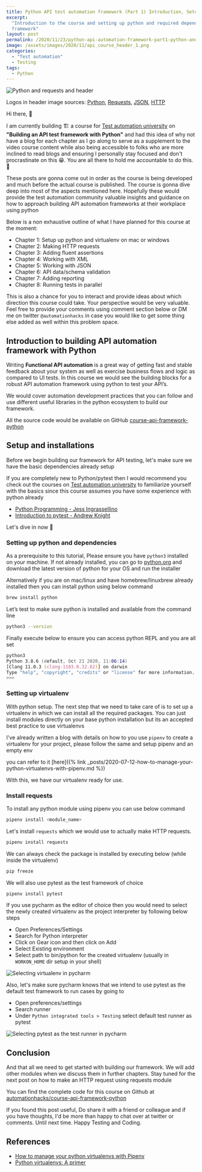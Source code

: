 ```yaml
---
title: Python API test automation framework (Part 1) Introduction, Setup and Installation
excerpt:
  "Introduction to the course and setting up python and required dependencies for building an API
  framework"
layout: post
permalink: /2020/11/23/python-api-automation-framework-part1-python-and-dependencies-setup
image: /assets/images/2020/11/api_course_header_1.png
categories:
  - "Test automation"
  - Testing
tags:
  - Python
---
```


![Python and requests and header](/assets/images/2020/11/api_course_header_1.png)

Logos in header image sources:
[Python](https://commons.wikimedia.org/wiki/File:Python-logo-notext.svg),
[Requests](https://en.wikipedia.org/wiki/File:Requests_Python_Logo.png),
[JSON](https://en.wikipedia.org/wiki/JSON),
[HTTP](https://commons.wikimedia.org/wiki/File:HTTP_logo.svg)

Hi there, 👋

I am currently building 🏗️ a course for
[Test automation university](https://testautomationu.applitools.com/) on **"Building an API test**
**framework with Python"** and had this idea of why not have a blog for each chapter as I go along
to serve as a supplement to the video course content while also being accessible to folks who are
more inclined to read blogs and ensuring I personally stay focused and don't procrastinate on this
😁. You are all there to hold me accountable to do this. 🤝

These posts are gonna come out in order as the course is being developed and much before the actual
course is published. The course is gonna dive deep into most of the aspects mentioned here.
Hopefully these would provide the test automation community valuable insights and guidance on how to
approach building API automation frameworks at their workplace using python

Below is a non exhaustive outline of what I have planned for this course at the moment:

- Chapter 1: Setup up python and virtualenv on mac or windows
- Chapter 2: Making HTTP requests
- Chapter 3: Adding fluent assertions
- Chapter 4: Working with XML
- Chapter 5: Working with JSON
- Chapter 6: API data/schema validation
- Chapter 7: Adding reporting
- Chapter 8: Running tests in parallel

This is also a chance for you to interact and provide ideas about which direction this course could
take. Your perspective would be very valuable. Feel free to provide your comments using comment
section below or DM me on twitter `@automationhacks` in case you would like to get some thing else
added as well within this problem space.

## Introduction to building API automation framework with Python

Writing **Functional API automation** is a great way of getting fast and stable feedback about your
system as well as exercise business flows and logic as compared to UI tests. In this course we would
see the building blocks for a robust API automation framework using python to test your API’s.

We would cover automation development practices that you can follow and use different useful
libraries in the python ecosystem to build our framework.

All the source code would be available on GitHub
[course-api-framework-python](https://github.com/automationhacks/course-api-framework-python)

## Setup and installations

Before we begin building our framework for API testing, let's make sure we have the basic
dependencies already setup

If you are completely new to Python/pytest then I would recommend you check out the courses on
[Test automation university](https://testautomationu.applitools.com/) to familiarize yourself with
the basics since this course assumes you have some experience with python already

- [Python Programming - Jess Ingrassellino](https://testautomationu.applitools.com/python-tutorial/)
- [Introduction to pytest - Andrew Knight](https://testautomationu.applitools.com/pytest-tutorial/)

Let's dive in now 🤿

### Setting up python and dependencies

As a prerequisite to this tutorial, Please ensure you have `python3` installed on your machine. If
not already installed, you can go to [python.org](https://www.python.org/downloads/) and download
the latest version of python for your OS and run the installer

Alternatively if you are on mac/linux and have homebrew/linuxbrew already installed then you can
install python using below command

```zsh
brew install python
```

Let’s test to make sure python is installed and available from the command line

```zsh
python3 --version
```

Finally execute below to ensure you can access python REPL and you are all set

```zsh
python3
Python 3.8.6 (default, Oct 21 2020, 11:06:14)
[Clang 11.0.3 (clang-1103.0.32.62)] on darwin
Type "help", "copyright", "credits" or "license" for more information.
>>>
```

### Setting up virtualenv

With python setup. The next step that we need to take care of is to set up a virtualenv in which we
can install all the required packages. You can just install modules directly on your base python
installation but its an accepted best practice to use virtualenvs

I've already written a blog with details on how to you use `pipenv` to create a virtualenv for your
project, please follow the same and setup pipenv and an empty env

you can refer to it
[here]({% link _posts/2020-07-12-how-to-manage-your-python-virtualenvs-with-pipenv.md %})

With this, we have our virtualenv ready for use.

### Install requests

To install any python module using pipenv you can use below command

```zsh
pipenv install <module_name>
```

Let's install `requests` which we would use to actually make HTTP requests.

```zsh
pipenv install requests
```

We can always check the package is installed by executing below (while inside the virtualenv)

```zsh
pip freeze
```

We will also use pytest as the test framework of choice

```zsh
pipenv install pytest
```

If you use pycharm as the editor of choice then you would need to select the newly created
virtualenv as the project interpreter by following below steps

- Open Preferences/Settings
- Search for Python interpreter
- Click on Gear icon and then click on Add
- Select Existing environment
- Select path to bin/python for the created virtualenv (usually in `WORKON_HOME` dir setup in your
  shell)

![Selecting virtualenv in pycharm](/assets/images/2020/11/select_virtualenv_in_pycharm.png)

Also, let's make sure pycharm knows that we intend to use pytest as the default test framework to
run cases by going to

- Open preferences/settings
- Search runner
- Under `Python integrated tools > Testing` select default test runner as pytest

![Selecting pytest as the test runner in pycharm](/assets/images/2020/11/select_pytest.png)

## Conclusion

And that all we need to get started with building our framework. We will add other modules when we
discuss them in further chapters. Stay tuned for the next post on how to make an HTTP request using
requests module

You can find the complete code for this course on Github at
[automationhacks/course-api-framework-python](https://github.com/automationhacks/course-api-framework-python)

If you found this post useful, Do share it with a friend or colleague and if you have thoughts, I'd
be more than happy to chat over at twitter or comments. Until next time. Happy Testing and Coding.

## References

- [How to manage your python virtualenvs with Pipenv](https://automationhacks.io/2020/07/12/how-to-manage-your-python-virtualenvs-with-pipenv/)
- [Python virtualenvs: A primer](https://realpython.com/python-virtual-environments-a-primer/)
